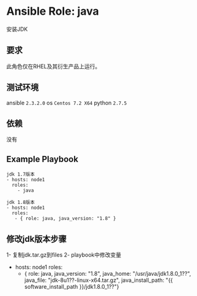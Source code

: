 # Ansible Role: java

安装JDK

## 要求

此角色仅在RHEL及其衍生产品上运行。

## 测试环境

ansible `2.3.2.0`
os `Centos 7.2 X64`
python `2.7.5`



## 依赖

没有


## Example Playbook
	
	jdk 1.7版本
    - hosts: node1
      roles:
        - java
		
	jdk 1.8版本
	- hosts: node1
	  roles:
	   - { role: java, java_version: "1.8" }

## 修改jdk版本步骤
1- 复制jdk.tar.gz到files
2- playbook中修改变量
   - hosts: node1
     roles:
     - { role: java, java_version: "1.8", java_home: "/usr/java/jdk1.8.0_1??", java_file: "jdk-8u1??-linux-x64.tar.gz", java_install_path: "{{ software_install_path }}/jdk1.8.0_1??"}
